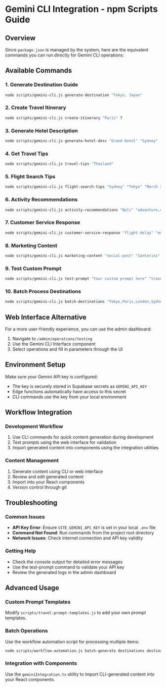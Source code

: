# Gemini CLI Integration - npm Scripts Guide

## Overview
Since `package.json` is managed by the system, here are the equivalent commands you can run directly for Gemini CLI operations:

## Available Commands

### 1. Generate Destination Guide
```bash
node scripts/gemini-cli.js generate-destination "Tokyo, Japan"
```

### 2. Create Travel Itinerary
```bash
node scripts/gemini-cli.js create-itinerary "Paris" 7
```

### 3. Generate Hotel Description
```bash
node scripts/gemini-cli.js generate-hotel-desc "Grand Hotel" "Sydney"
```

### 4. Get Travel Tips
```bash
node scripts/gemini-cli.js travel-tips "Thailand"
```

### 5. Flight Search Tips
```bash
node scripts/gemini-cli.js flight-search-tips "Sydney" "Tokyo" "March 2025"
```

### 6. Activity Recommendations
```bash
node scripts/gemini-cli.js activity-recommendations "Bali" "adventure,culture" "moderate"
```

### 7. Customer Service Response
```bash
node scripts/gemini-cli.js customer-service-response "flight-delay" "empathetic"
```

### 8. Marketing Content
```bash
node scripts/gemini-cli.js marketing-content "social-post" "Santorini" "millennials"
```

### 9. Test Custom Prompt
```bash
node scripts/gemini-cli.js test-prompt "Your custom prompt here" "travel-context"
```

### 10. Batch Process Destinations
```bash
node scripts/gemini-cli.js batch-destinations "Tokyo,Paris,London,Sydney"
```

## Web Interface Alternative

For a more user-friendly experience, you can use the admin dashboard:
1. Navigate to `/admin/operations/testing`
2. Use the Gemini CLI Interface component
3. Select operations and fill in parameters through the UI

## Environment Setup

Make sure your Gemini API key is configured:
- The key is securely stored in Supabase secrets as `GEMINI_API_KEY`
- Edge functions automatically have access to this secret
- CLI commands use the key from your local environment

## Workflow Integration

### Development Workflow
1. Use CLI commands for quick content generation during development
2. Test prompts using the web interface for validation
3. Import generated content into components using the integration utilities

### Content Management
1. Generate content using CLI or web interface
2. Review and edit generated content
3. Import into your React components
4. Version control through git

## Troubleshooting

### Common Issues
- **API Key Error**: Ensure `VITE_GEMINI_API_KEY` is set in your local `.env` file
- **Command Not Found**: Run commands from the project root directory
- **Network Issues**: Check internet connection and API key validity

### Getting Help
- Check the console output for detailed error messages
- Use the test-prompt command to validate your API key
- Review the generated logs in the admin dashboard

## Advanced Usage

### Custom Prompt Templates
Modify `scripts/travel-prompt-templates.js` to add your own prompt templates.

### Batch Operations
Use the workflow automation script for processing multiple items:
```bash
node scripts/workflow-automation.js batch-generate destinations destinations.json
```

### Integration with Components
Use the `geminiIntegration.ts` utility to import CLI-generated content into your React components.